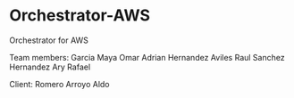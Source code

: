 # Orchestrator-AWS
Orchestrator for AWS

Team members:
Garcia Maya Omar Adrian
Hernandez Aviles Raul
Sanchez Hernandez Ary Rafael

Client:
Romero Arroyo Aldo 
